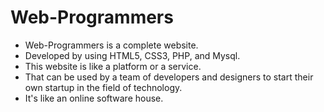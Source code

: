 # Web-Programmers
* Web-Programmers is a complete website.
* Developed by using HTML5, CSS3, PHP, and Mysql.
* This website is like a platform or a service.
* That can be used by a team of developers and designers to start their own startup in the field of technology.
* It's like an online software house.
